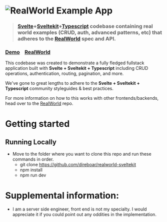 # ![RealWorld Example App](logo.png)

> ### [Svelte](https://svelte.dev/)+[Sveltekit](https://kit.svelte.dev/)+[Typescript](https://www.typescriptlang.org/) codebase containing real world examples (CRUD, auth, advanced patterns, etc) that adheres to the [RealWorld](https://github.com/gothinkster/realworld) spec and API.

### [Demo](https://realworld-sveltekit-q5tn.vercel.app/)&nbsp;&nbsp;&nbsp;&nbsp;[RealWorld](https://github.com/gothinkster/realworld)

This codebase was created to demonstrate a fully fledged fullstack application built with **Svelte + Sveltekit + Typescript** including CRUD operations, authentication, routing, pagination, and more.

We've gone to great lengths to adhere to the **Svelte + Sveltekit + Typescript** community styleguides & best practices.

For more information on how to this works with other frontends/backends, head over to the [RealWorld](https://github.com/gothinkster/realworld) repo.

# Getting started

## Running Locally

- Move to the folder where you want to clone this repo and run these commands in order.
  - git clone https://github.com/direboar/realworld-sveltekit
  - npm install
  - npm run dev

# Supplemental information:

- I am a server side engineer, front end is not my specialty. I would appreciate it if you could point out any oddities in the implementation.
